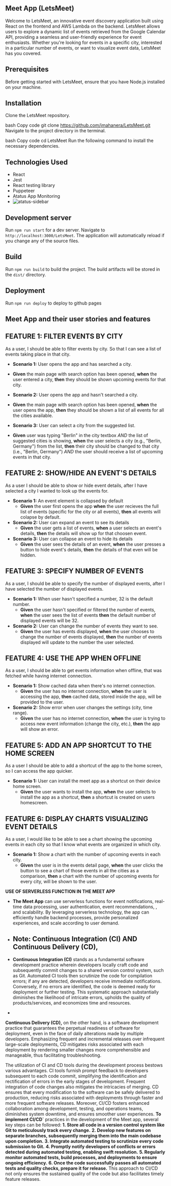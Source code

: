 ## Meet App (LetsMeet)

Welcome to LetsMeet, an innovative event discovery application built using React on the frontend and AWS Lambda on the backend. LetsMeet allows users to explore a dynamic list of events retrieved from the Google Calendar API, providing a seamless and user-friendly experience for event enthusiasts. Whether you're looking for events in a specific city, interested in a particular number of events, or want to visualize event data, LetsMeet has you covered.

## Prerequisites

Before getting started with LetsMeet, ensure that you have Node.js installed on your machine.

## Installation

Clone the LetsMeet repository.

bash
Copy code
git clone https://github.com/jmahanera/LetsMeet.git
Navigate to the project directory in the terminal.

bash
Copy code
cd LetsMeet
Run the following command to install the necessary dependencies.

## Technologies Used

- React
- Jest
- React testing library
- Puppeteer
- Atatus App Monitoring
- ![atatus-sidebar](https://github.com/jmahanera/LetsMeet/assets/122871245/6c2fa6df-d955-43fd-8a4e-ac7bc2e73736)


## Development server

Run `npm run start` for a dev server. Navigate to `http://localhost:3000/LetsMeet`. The application will automatically reload if you change any of the source files.

## Build

Run `npm run build` to build the project. The build artifacts will be stored in the `dist/` directory.

## Deployment

Run `npm run deploy` to deploy to github pages

## Meet App and their user stories and features

## FEATURE 1: FILTER EVENTS BY CITY

As a user, I should be able to filter events by city. So that I can see a list of events taking place in that city.

- **Scenario 1:** User opens the app and has searched a city.

- **Given** the main page with search option has been opened, **when** the user entered a city, **then** they should be shown upcoming events for that city.

- **Scenario 2:** User opens the app and hasn't searched a city.

- **Given** the main page with search option has been opened, **when** the user opens the app, **then** they should be shown a list of all events for all the cities available.

- **Scenario 3:** User can select a city from the suggested list.

- **Given** user was typing "Berlin" in the city textbox _AND_ the list of suggested cities is showing, **when** the user selects a city (e.g., "Berlin, Germany") from the list, **then** their city should be changed to that city (i.e., "Berlin, Germany") _AND_ the user should receive a list of upcoming events in that city.

## FEATURE 2: SHOW/HIDE AN EVENT'S DETAILS

As a user I should be able to show or hide event details, after I have selected a city I wanted to look up the events for.

- **Scenario 1:** An event element is collapsed by default
  - **Given** the user first opens the app **when** the user recieves the full list of events (specific for the city or all events), **then** all events will colapse by default.
- **Scenario 2:** User can expand an event to see its details
  - **Given** the user gets a list of events, **when** a user selects an event's details, **then** the details will show up for that choosen event.
- **Scenario 3:** User can collapse an event to hide its details
  - **Given** the user sees the details of an event, **when** the user presses a button to hide event's details, **then** the details of that even will be hidden.

## FEATURE 3: SPECIFY NUMBER OF EVENTS

As a user, I should be able to specify the number of displayed events, after I have selected the number of displayed events.

- **Scenario 1:** When user hasn't specified a number, 32 is the default number.
  - **Given** the user hasn't specified or filtered the number of events, **when** the user sees the list of events **then** the default number of displayed events will be 32.
- **Scenario 2:** User can change the number of events they want to see.
  - **Given** the user has events displayed, **when** the user chooses to change the number of events displayed, **then** the number of events displayed will update to the number the user selected.

## FEATURE 4: USE THE APP WHEN OFFLINE

As a user, I should be able to get events information when offline, that was fetched while having internet connection.

- **Scenario 1:** Show cached data when there's no internet connection.
  - **Given** the user has no internet connection, **when** the user is accessing the app, **then** cached data, stored inside the app, will be provided to the user.
- **Scenario 2:** Show error when user changes the settings (city, time range).
  - **Given** the user has no internet connection, **when** the user is trying to access new event information (change the city, etc.), **then** the app will show an error.

## FEATURE 5: ADD AN APP SHORTCUT TO THE HOME SCREEN

As a user I should be able to add a shortcut of the app to the home screen, so I can access the app quicker.

- **Scenario 1:** User can install the meet app as a shortcut on their device home screen.
  - **Given** the user wants to install the app, **when** the user selects to install the app as a shortcut, **then** a shortcut is created on users homescreen.

## FEATURE 6: DISPLAY CHARTS VISUALIZING EVENT DETAILS

As a user, I would like to be able to see a chart showing the upcoming events in each city so that I know what events are organized in which city.

- **Scenario 1:** Show a chart with the number of upcoming events in each city.
  - **Given** the user is in the events detail page, **when** the user clicks the button to see a chart of those events in all the cities as a comparison, **then** a chart with the number of upcoming events for every city, will be shown to the user.

**USE OF SERVERLESS FUNCTION IN THE MEET APP**

- **The Meet App** can use serverless functions for event notifications, real-time data processing, user authentication, event recommendations, , and scalability. By leveraging serverless technology, the app can efficiently handle backend processes, provide personalized experiences, and scale according to user demand.

- ## Note: **Continuous Integration (CI)** **AND** **Continuous Delivery (CD),**
- **Continuous Integration (CI)** stands as a fundamental software development practice wherein developers locally craft code and subsequently commit changes to a shared version control system, such as Git. Automated CI tools then scrutinize the code for compilation errors; if any are detected, developers receive immediate notifications. Conversely, if no errors are identified, the code is deemed ready for deployment or further testing. This systematic approach substantially diminishes the likelihood of intricate errors, upholds the quality of products/services, and economizes time and resources.
- 
**Continuous Delivery (CD),** on the other hand, is a software development practice that guarantees the perpetual readiness of software for deployment, even in the face of daily alterations made by multiple developers. Emphasizing frequent and incremental releases over infrequent large-scale deployments, CD mitigates risks associated with each deployment by rendering smaller changes more comprehensible and manageable, thus facilitating troubleshooting.
  
The utilization of CI and CD tools during the development process bestows various advantages. CI tools furnish prompt feedback to developers subsequent to each code commit, simplifying the identification and rectification of errors in the early stages of development. Frequent integration of code changes also mitigates the intricacies of merging. CD ensures that every modification to the software can be safely delivered to production, reducing risks associated with deployments through faster and more frequent software releases. Moreover, CI/CD fosters enhanced collaboration among development, testing, and operations teams, diminishes system downtime, and ensures smoother user experiences.
**To implement CI/CD`** practices in the development of the Meet app, several key steps can be followed:
**1.	Store all code in a version control system like Git to meticulously track every change.**
**2.	Develop new features on separate branches, subsequently merging them into the main codebase upon completion.**
**3.	Integrate automated testing to scrutinize every code submission to Git.**
**4.	Promptly notify developers of conflicts or errors detected during automated testing, enabling swift resolution.**
**5.	Regularly monitor automated tests, build processes, and deployments to ensure ongoing efficiency.**
**6.	Once the code successfully passes all automated tests and quality checks, prepare it for release.**
This approach to CI/CD not only ensures the sustained quality of the code but also facilitates timely feature releases.

